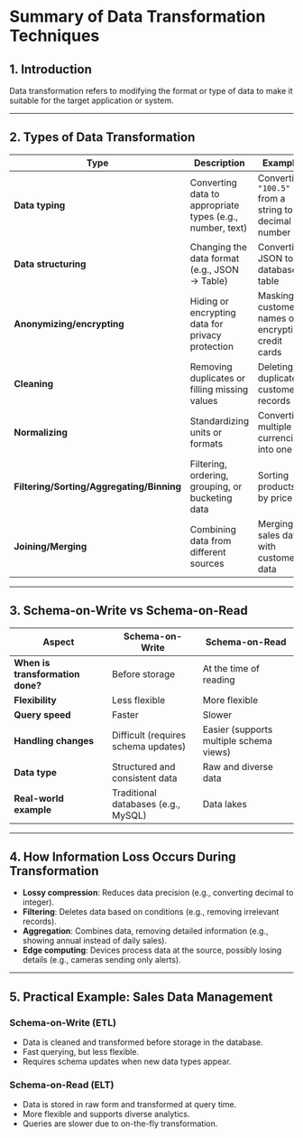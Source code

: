 # Summary of Data Transformation Techniques

## 1. Introduction
Data transformation refers to modifying the format or type of data to make it suitable for the target application or system.

---

## 2. Types of Data Transformation

| Type                          | Description                                             | Example                                      |
|-------------------------------|---------------------------------------------------------|----------------------------------------------|
| **Data typing**               | Converting data to appropriate types (e.g., number, text) | Converting `"100.5"` from a string to a decimal number |
| **Data structuring**          | Changing the data format (e.g., JSON → Table)           | Converting JSON to a database table          |
| **Anonymizing/encrypting**    | Hiding or encrypting data for privacy protection         | Masking customer names or encrypting credit cards |
| **Cleaning**                  | Removing duplicates or filling missing values            | Deleting duplicate customer records          |
| **Normalizing**               | Standardizing units or formats                          | Converting multiple currencies into one      |
| **Filtering/Sorting/Aggregating/Binning** | Filtering, ordering, grouping, or bucketing data     | Sorting products by price                    |
| **Joining/Merging**           | Combining data from different sources                   | Merging sales data with customer data        |

---

## 3. Schema-on-Write vs Schema-on-Read

| Aspect                         | Schema-on-Write                           | Schema-on-Read                          |
|--------------------------------|-------------------------------------------|-----------------------------------------|
| **When is transformation done?** | Before storage                            | At the time of reading                  |
| **Flexibility**                 | Less flexible                             | More flexible                           |
| **Query speed**                | Faster                                     | Slower                                  |
| **Handling changes**           | Difficult (requires schema updates)       | Easier (supports multiple schema views) |
| **Data type**                  | Structured and consistent data            | Raw and diverse data                    |
| **Real-world example**         | Traditional databases (e.g., MySQL)       | Data lakes                              |

---

## 4. How Information Loss Occurs During Transformation

- **Lossy compression**: Reduces data precision (e.g., converting decimal to integer).
- **Filtering**: Deletes data based on conditions (e.g., removing irrelevant records).
- **Aggregation**: Combines data, removing detailed information (e.g., showing annual instead of daily sales).
- **Edge computing**: Devices process data at the source, possibly losing details (e.g., cameras sending only alerts).

---

## 5. Practical Example: Sales Data Management

### Schema-on-Write (ETL)
- Data is cleaned and transformed before storage in the database.
- Fast querying, but less flexible.
- Requires schema updates when new data types appear.

### Schema-on-Read (ELT)
- Data is stored in raw form and transformed at query time.
- More flexible and supports diverse analytics.
- Queries are slower due to on-the-fly transformation.
